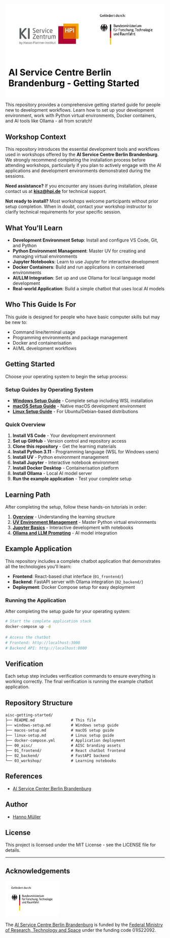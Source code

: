<div style="background-color: #ffffff; color: #000000; padding: 10px;">
<img src="00_aisc\img\logo_aisc_bmftr.jpg">
<h1> AI Service Centre Berlin Brandenburg - Getting Started
</div>

This repository provides a comprehensive getting started guide for people new to development workflows. Learn how to set up your development environment, work with Python virtual environments, Docker containers, and AI tools like Ollama - all from scratch!

## Workshop Context

This repository introduces the essential development tools and workflows used in workshops offered by the **AI Service Centre Berlin Brandenburg**. We strongly recommend completing the installation process before attending workshops, particularly if you plan to actively engage with the AI applications and development environments demonstrated during the sessions.

**Need assistance?** If you encounter any issues during installation, please contact us at **kisz@hpi.de** for technical support.

**Not ready to install?** Most workshops welcome participants without prior setup completion. When in doubt, contact your workshop instructor to clarify technical requirements for your specific session.

## What You'll Learn

- **Development Environment Setup**: Install and configure VS Code, Git, and Python
- **Python Environment Management**: Master UV for creating and managing virtual environments
- **Jupyter Notebooks**: Learn to use Jupyter for interactive development
- **Docker Containers**: Build and run applications in containerised environments
- **AI/LLM Integration**: Set up and use Ollama for local language model development
- **Real-world Application**: Build a simple chatbot that uses local AI models

## Who This Guide Is For

This guide is designed for people who have basic computer skills but may be new to:
- Command line/terminal usage
- Programming environments and package management
- Docker and containerisation
- AI/ML development workflows

## Getting Started

Choose your operating system to begin the setup process:

### Setup Guides by Operating System

- **[Windows Setup Guide](windows-setup.md)** - Complete setup including WSL installation
- **[macOS Setup Guide](macos-setup.md)** - Native macOS development environment
- **[Linux Setup Guide](linux-setup.md)** - For Ubuntu/Debian-based distributions

### Quick Overview

1. **Install VS Code** - Your development environment
2. **Set up GitHub** - Version control and repository access
3. **Clone this repository** - Get the learning materials
4. **Install Python 3.11** - Programming language (WSL for Windows users)
5. **Install UV** - Python environment management
6. **Install Jupyter** - Interactive notebook environment
7. **Install Docker Desktop** - Containerisation platform
8. **Install Ollama** - Local AI model server
9. **Run the example application** - Test your complete setup

## Learning Path

After completing the setup, follow these hands-on tutorials in order:

1. **[Overview](03_workshop/00_overview.ipynb)** - Understanding the learning structure
2. **[UV Environment Management](03_workshop/01_uv_environment_management.ipynb)** - Master Python virtual environments
3. **[Jupyter Basics](03_workshop/02_jupyter_basics.ipynb)** - Interactive development with notebooks
4. **[Ollama and LLM Prompting](03_workshop/03_ollama_and_llm_prompting.ipynb)** - AI model integration

## Example Application

This repository includes a complete chatbot application that demonstrates all the technologies you'll learn:

- **Frontend**: React-based chat interface (`01_frontend/`)
- **Backend**: FastAPI server with Ollama integration (`02_backend/`)
- **Deployment**: Docker Compose setup for easy deployment

### Running the Application

After completing the setup guide for your operating system:

```bash
# Start the complete application stack
docker-compose up -d

# Access the chatbot
# Frontend: http://localhost:3000
# Backend API: http://localhost:8000
```

## Verification

Each setup step includes verification commands to ensure everything is working correctly. The final verification is running the example chatbot application.

## Repository Structure

```
aisc-getting-started/
├── README.md                # This file
├── windows-setup.md         # Windows setup guide
├── macos-setup.md           # macOS setup guide  
├── linux-setup.md           # Linux setup guide
├── docker-compose.yml       # Application deployment
├── 00_aisc/                 # AISC branding assets
├── 01_frontend/             # React chatbot frontend
├── 02_backend/              # FastAPI backend
└── 03_workshop/             # Learning notebooks
```


## References

- [AI Service Center Berlin Brandenburg](https://hpi.de/kisz)

## Author
- [Hanno Müller](https://github.com/hanno-mueller-HPI)

## License

This project is licensed under the MIT License - see the LICENSE file for details.


---

## Acknowledgements
<img src="00_aisc/img/logo_bmftr_de.png" alt="drawing" style="width:170px;"/>

The [AI Service Centre Berlin Brandenburg](http://hpi.de/kisz) is funded by the [Federal Ministry of Research, Technology and Space](https://www.bmbf.de/) under the funding code 01IS22092.
